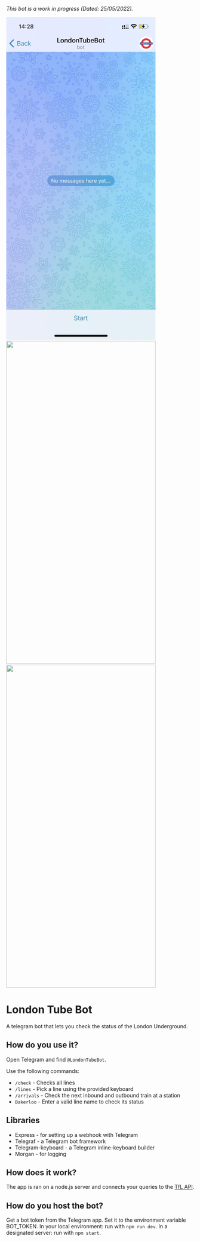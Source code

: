 *This bot is a work in progress (Dated: 25/05/2022).*

<img src=/assets/images/london-tube-bot-all.gif width=400 height=865 />
<img src=/assets/images/london-tube-bot-lines.gif width=400 height=865 />
<img src=/assets/images/london-tube-bot-arrivals.gif width=400 height=865 />

# London Tube Bot
A telegram bot that lets you check the status of the London Underground.

## How do you use it?
Open Telegram and find `@LondonTubeBot`.

Use the following commands:
- `/check` - Checks all lines
- `/lines` - Pick a line using the provided keyboard
- `/arrivals` - Check the next inbound and outbound train at a station
- `Bakerloo` - Enter a valid line name to check its status

## Libraries
- Express - for setting up a webhook with Telegram
- Telegraf - a Telegram bot framework
- Telegram-keyboard - a Telegram inline-keyboard builder
- Morgan - for logging

## How does it work?
The app is ran on a node.js server and connects your queries to the [TfL API](https://api.tfl.gov.uk/).


## How do you host the bot?
Get a bot token from the Telegram app. 
Set it to the environment variable BOT_TOKEN.
In your local environment: run with `npm run dev`.
In a designated server: run with `npm start`.